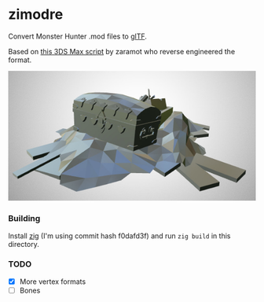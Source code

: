 # zimodre

Convert Monster Hunter .mod files to [glTF](https://github.com/KhronosGroup/glTF).

Based on [this 3DS Max script](https://pastebin.com/EafXb2ZU) by zaramot who reverse engineered the format.

![Frontispiece](frontispiece.jpg)

### Building

Install [zig](http://ziglang.org/) (I'm using commit hash f0dafd3f) and run `zig build`
in this directory.

### TODO

- [x] More vertex formats
- [ ] Bones
